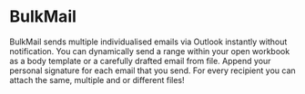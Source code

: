 # BulkMail
BulkMail sends multiple individualised emails via Outlook instantly without notification. You can dynamically send a range within your open workbook as a body template or a carefully drafted email from file.  Append your personal signature for each email that you send. For every recipient you can attach the same, multiple and or different files!

